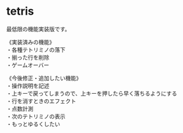 # tetris

最低限の機能実装版です。

《実装済みの機能》<br>
・各種テトリミノの落下<br>
・揃った行を削除<br>
・ゲームオーバー<br>

《今後修正・追加したい機能》<br>
・操作説明を記述<br>
・上キーで戻ってしまうので、上キーを押したら早く落ちるようにする<br>
・行を消すときのエフェクト<br>
・点数計測<br>
・次のテトリミノの表示<br>
・もっとゆるくしたい<br>
